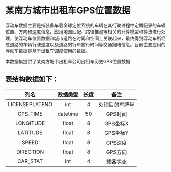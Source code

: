 # 某南方城市出租车GPS位置数据
浮动车数据主要是指装备车载全球定位系统的车辆在其行驶过程中定期记录的车辆位置、方向和速度信息。应用地图匹配、路径推测等相关的计算模型和算法进行处理，使浮动车位置数据和城市道路在时间和空间上关联起来，最终得到浮动车所经过道路的车辆行驶速度以及道路的行车旅行时间等交通拥堵信息。目前主要应用的浮动车数据是基于出租车调度使用的数据。

本数据集提供了某南方城市出租车公司出租车历史GPS位置数据

## 表结构数据如下：
|  列名   | 数据类型  |  长度  | 备注 |
| :-------: | :--: | :--: | :--: |
| LICENSEPLATENO |  int  |  4  |  处理后的车牌号  |
|  GPS_TIME   |  datetime  |  50  |  GPS时间  |
|   LONGITUDE   |  float   |  8   |  GPS坐标X  |
|   LATITUDE    |  float   |  8   |   GPS坐标Y  |
|   SPEED    |  float   |  8   |   GPS速度  |
|   DIRECTION    |  float   |  8   |   GPS方向  |
|   CAR_STAT    |  int   |  4   |   载客状态  |
